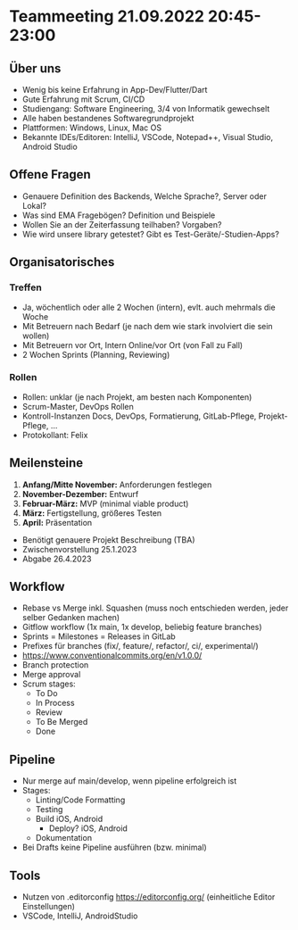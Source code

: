 # Teammeeting 21.09.2022 20:45-23:00

## Über uns
- Wenig bis keine Erfahrung in App-Dev/Flutter/Dart
- Gute Erfahrung mit Scrum, CI/CD
- Studiengang: Software Engineering, 3/4 von Informatik gewechselt
- Alle haben bestandenes Softwaregrundprojekt
- Plattformen: Windows, Linux, Mac OS
- Bekannte IDEs/Editoren: IntelliJ, VSCode, Notepad++, Visual Studio, Android Studio

## Offene Fragen
- Genauere Definition des Backends, Welche Sprache?, Server oder Lokal?
- Was sind EMA Fragebögen? Definition und Beispiele
- Wollen Sie an der Zeiterfassung teilhaben? Vorgaben?
- Wie wird unsere library getestet? Gibt es Test-Geräte/-Studien-Apps?

## Organisatorisches
### Treffen
- Ja, wöchentlich oder alle 2 Wochen (intern), evlt. auch mehrmals die Woche
- Mit Betreuern nach Bedarf (je nach dem wie stark involviert die sein wollen)
- Mit Betreuern vor Ort, Intern Online/vor Ort (von Fall zu Fall)
- 2 Wochen Sprints (Planning, Reviewing)
### Rollen
- Rollen: unklar (je nach Projekt, am besten nach Komponenten)
- Scrum-Master, DevOps Rollen
- Kontroll-Instanzen Docs, DevOps, Formatierung, GitLab-Pflege, Projekt-Pflege, ...
- Protokollant: Felix

## Meilensteine
1. **Anfang/Mitte November:** Anforderungen festlegen 
2. **November-Dezember:** Entwurf
3. **Februar-März:** MVP (minimal viable product)
4. **März:** Fertigstellung, größeres Testen
5. **April:** Präsentation

- Benötigt genauere Projekt Beschreibung (TBA)
- Zwischenvorstellung 25.1.2023
- Abgabe 26.4.2023

## Workflow
- Rebase vs Merge inkl. Squashen (muss noch entschieden werden, jeder selber Gedanken machen)
- Gitflow workflow (1x main, 1x develop, beliebig feature branches)
- Sprints = Milestones = Releases in GitLab
- Prefixes für branches (fix/, feature/, refactor/, ci/, experimental/)
- https://www.conventionalcommits.org/en/v1.0.0/
- Branch protection
- Merge approval
- Scrum stages:
  - To Do
  - In Process
  - Review
  - To Be Merged
  - Done

## Pipeline
- Nur merge auf main/develop, wenn pipeline erfolgreich ist
- Stages:
  - Linting/Code Formatting
  - Testing
  - Build iOS, Android
    - Deploy? iOS, Android
  - Dokumentation
- Bei Drafts keine Pipeline ausführen (bzw. minimal)

## Tools
- Nutzen von .editorconfig https://editorconfig.org/ (einheitliche Editor Einstellungen)
- VSCode, IntelliJ, AndroidStudio
